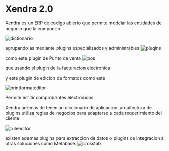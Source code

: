 # Xendra 2.0

Xendra es un ERP de codigo abierto que permite modelar las entidades de negocio que la componen

![dictionario](https://user-images.githubusercontent.com/1349879/229233198-20e8ecb5-43b4-4f66-bbc6-13559134c6c1.png)

agrupandolas mediante plugins especializados y administrables 
![plugins](https://user-images.githubusercontent.com/1349879/229234085-c6e376ca-fac6-4fc7-8b9b-d186eb37731f.png)

como este plugin de Punto de venta
![pos](https://user-images.githubusercontent.com/1349879/229233900-476ff25a-0ecf-4dd7-a437-61687666072c.png)

que usando el plugin de la facturacion electronica 

y este plugin de edicion de formatos como este

![printformateditor](https://user-images.githubusercontent.com/1349879/229233616-b1d414b0-8a66-4dd2-ae80-ec019e719ff2.png)

Permite emitir comprobantes electronicos

Xendra ademas de tener un diccionario de aplicacion, arquitectura de plugins utiliza reglas de negocios para adaptarse a cada requerimiento del cliente

![ruleeditor](https://user-images.githubusercontent.com/1349879/229234239-5985797f-e5a2-4b69-94a1-82999fbccc2b.png)

existen ademas plugins para extraccion de datos o plugins de integracion a otras soluciones como Metabase.
![crosstab](https://user-images.githubusercontent.com/1349879/229232947-49aed496-dbf0-41f6-a419-af13d24c1c26.png)







